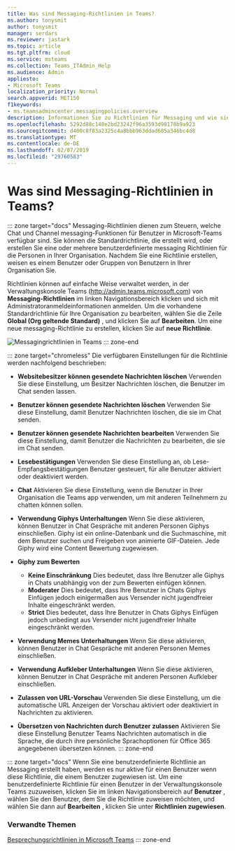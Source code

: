 ```yaml
---
title: Was sind Messaging-Richtlinien in Teams?
ms.author: tonysmit
author: tonysmit
manager: serdars
ms.reviewer: jastark
ms.topic: article
ms.tgt.pltfrm: cloud
ms.service: msteams
ms.collection: Teams_ITAdmin_Help
ms.audience: Admin
appliesto:
- Microsoft Teams
localization_priority: Normal
search.appverid: MET150
f1keywords:
- ms.teamsadmincenter.messagingpolicies.overview
description: Informationen Sie zu Richtlinien für Messaging und wie sie Chat in Teams messaging steuern verwendet werden können.
ms.openlocfilehash: 5292d88c148e2bd23242f96a3593d98178b9a923
ms.sourcegitcommit: d400c8f83a2325c4a8bbb963ddad685a346bc4d8
ms.translationtype: MT
ms.contentlocale: de-DE
ms.lasthandoff: 02/07/2019
ms.locfileid: "29760583"
---
```

# <a name="what-are-messaging-policies-in-teams"></a>Was sind Messaging-Richtlinien in Teams?
::: zone target="docs"
Messaging-Richtlinien dienen zum Steuern, welche Chat und Channel messaging-Funktionen für Benutzer in Microsoft-Teams verfügbar sind. Sie können die Standardrichtlinie, die erstellt wird, oder erstellen Sie eine oder mehrere benutzerdefinierte messaging Richtlinien für die Personen in Ihrer Organisation. Nachdem Sie eine Richtlinie erstellen, weisen es einem Benutzer oder Gruppen von Benutzern in Ihrer Organisation Sie.

Richtlinien können auf einfache Weise verwaltet werden, in der Verwaltungskonsole Teams (http://admin.teams.microsoft.com) von **Messaging-Richtlinien** im linken Navigationsbereich klicken und sich mit Administratoranmeldeinformationen anmelden. Um die vorhandene Standardrichtlinie für Ihre Organisation zu bearbeiten, wählen Sie die Zeile **Global (Org geltende Standard)** , und klicken Sie auf **Bearbeiten**. Um eine neue messaging-Richtlinie zu erstellen, klicken Sie auf **neue Richtlinie**.

![Messagingrichtlinien in Teams](media/messaging-policies.png)
::: zone-end

::: zone target="chromeless"
Die verfügbaren Einstellungen für die Richtlinie werden nachfolgend beschrieben: 

- **Websitebesitzer können gesendete Nachrichten löschen**  Verwenden Sie diese Einstellung, um Besitzer Nachrichten löschen, die Benutzer im Chat senden lassen.
- **Benutzer können gesendete Nachrichten löschen** Verwenden Sie diese Einstellung, damit Benutzer Nachrichten löschen, die sie im Chat senden.
- **Benutzer können gesendete Nachrichten bearbeiten** Verwenden Sie diese Einstellung, damit Benutzer die Nachrichten zu bearbeiten, die sie im Chat senden.
- **Lesebestätigungen** Verwenden Sie diese Einstellung an, ob Lese-Empfangsbestätigungen Benutzer gesteuert, für alle Benutzer aktiviert oder deaktiviert werden.
<a name="bkchat"> </a>

- **Chat**  Aktivieren Sie diese Einstellung, wenn die Benutzer in Ihrer Organisation die Teams app verwenden, um mit anderen Teilnehmern zu chatten können sollen.
- **Verwendung Giphys Unterhaltungen**  Wenn Sie diese aktivieren, können Benutzer in Chat Gespräche mit anderen Personen Giphys einschließen. Giphy ist ein online-Datenbank und die Suchmaschine, mit dem Benutzer suchen und Freigeben von animierte GIF-Dateien. Jede Giphy wird eine Content Bewertung zugewiesen.
- **Giphy zum Bewerten** 
    - **Keine Einschränkung** Dies bedeutet, dass Ihre Benutzer alle Giphys in Chats unabhängig von der zum Bewerten einfügen können.
    - **Moderater**  Dies bedeutet, dass Ihre Benutzer in Chats Giphys Einfügen jedoch einigermaßen aus Versender nicht jugendfreier Inhalte eingeschränkt werden.
    - **Strict**  Dies bedeutet, dass Ihre Benutzer in Chats Giphys Einfügen jedoch unbedingt aus Versender nicht jugendfreier Inhalte eingeschränkt werden.
- **Verwendung Memes Unterhaltungen** Wenn Sie diese aktivieren, können Benutzer in Chat Gespräche mit anderen Personen Memes einschließen. 
- **Verwendung Aufkleber Unterhaltungen** Wenn Sie diese aktivieren, können Benutzer in Chat Gespräche mit anderen Personen Aufkleber einschließen.
- **Zulassen von URL-Vorschau** Verwenden Sie diese Einstellung, um die automatische URL Anzeigen der Vorschau aktiviert oder deaktiviert in Nachrichten zu aktivieren.
- **Übersetzen von Nachrichten durch Benutzer zulassen** Aktivieren Sie diese Einstellung Benutzer Teams Nachrichten automatisch in die Sprache, die durch ihre persönliche Sprachoptionen für Office 365 angegebenen übersetzen können.
::: zone-end

::: zone target="docs"
Wenn Sie eine benutzerdefinierte Richtlinie an Messaging erstellt haben, werden es nur aktive für einen Benutzer wenn diese Richtlinie, die einem Benutzer zugewiesen ist.  Um eine benutzerdefinierte Richtlinie für einen Benutzer in der Verwaltungskonsole Teams zuzuweisen, klicken Sie im linken Navigationsbereich auf **Benutzer** , wählen Sie den Benutzer, dem Sie die Richtlinie zuweisen möchten, und wählen Sie dann auf **Bearbeiten** , klicken Sie unter **Richtlinien zugewiesen**.


### <a name="related-topics"></a>Verwandte Themen
[Besprechungsrichtlinien in Microsoft Teams](meeting-policies-in-teams.md)
::: zone-end